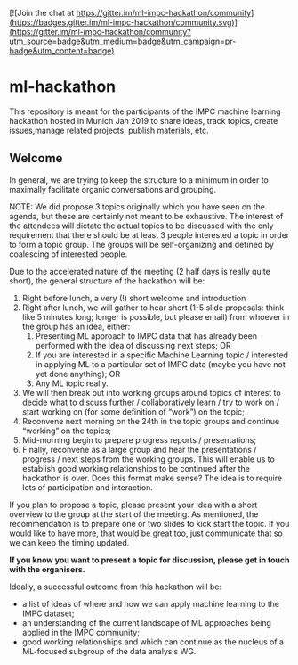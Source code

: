 
[![Join the chat at https://gitter.im/ml-impc-hackathon/community](https://badges.gitter.im/ml-impc-hackathon/community.svg)](https://gitter.im/ml-impc-hackathon/community?utm_source=badge&utm_medium=badge&utm_campaign=pr-badge&utm_content=badge)

# ml-hackathon
This repository is meant for the participants of the IMPC machine learning hackathon hosted in Munich Jan 2019 to share ideas, track topics, create issues,manage related projects, publish materials, etc.

Welcome
-------
In general, we are trying to keep the structure to a minimum in order to maximally facilitate organic conversations and grouping.

NOTE: We did propose 3 topics originally which you have seen on the agenda, but these are certainly not meant to be exhaustive.  The interest of the attendees will dictate the actual topics to be discussed with the only requirement that there should be at least 3 people interested a topic in order to form a topic group.  The groups will be self-organizing and defined by coalescing of interested people.

Due to the accelerated nature of the meeting (2 half days is really quite short), the general structure of the hackathon will be:
1. Right before lunch, a very (!) short welcome and introduction
1. Right after lunch, we will gather to hear short (1-5 slide proposals: think like 5 minutes long; longer is possible, but please email) from whoever in the group has an idea, either:
    1. Presenting ML approach to IMPC data that has already been performed with the idea of discussing next steps; OR
    1. If you are interested in a specific Machine Learning topic / interested in applying ML to a particular set of IMPC data (maybe you have not yet done anything); OR
    1. Any ML topic really.
1. We will  then break out into working groups around topics of interest to decide what to discuss further / collaboratively learn / try to work on / start working on (for some definition of “work”) on the topic;
1. Reconvene next morning on the 24th in the topic groups and continue “working” on the topics;
1. Mid-morning begin to prepare progress reports / presentations;
1. Finally, reconvene as a large group and hear the presentations / progress / next steps from the working groups. 
This will enable us to establish good working relationships to be continued after the hackathon is over.  Does this format make sense?  The idea is to require lots of participation and interaction.

If you plan to propose a topic, please present your idea with a short overview to the group at the start of the meeting. As mentioned, the recommendation is to prepare one or two slides to kick start the topic.  If you would like to have more, that would be great too, just communicate that so we can keep the timing updated.

**If you know you want to present a topic for discussion, please get in touch with the organisers.**

Ideally, a successful outcome from this hackathon will be:
*	a list of ideas of where and how we can apply machine learning to the IMPC dataset; 
*	an understanding of the current landscape of ML approaches being applied in the IMPC community;
*	good working relationships and which can continue as the nucleus of a ML-focused subgroup of the data analysis WG.
